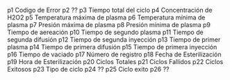 p1 Codigo de Error
p2 ??
p3 Tiempo total del ciclo
p4 Concentración de H2O2
p5 Temperatura máxima de plasma
p6 Temperatura mínima de plasma
p7 Presión máxima de plasma
p8 Presión mínima de plasma
p9 Tiempo de aereación
p10 Tiempo de segundo plasma
p11 Tiempo de segunda difusión
p12 Tiempo de segunda inyección
p13 Tiempo de primer plasma
p14 Tiempo de primera difusión
p15 Tiempo de primera inyección
p16 Tiempo de vaciado
p17 Número de registro
p18 Fecha de Esterilización
p19 Hora de Esterilización
p20 Ciclos Totales
p21 Ciclos Fallidos
p22 Ciclos Exitosos
p23 Tipo de ciclo
p24 ??
p25 Ciclo exito
p26 ??
